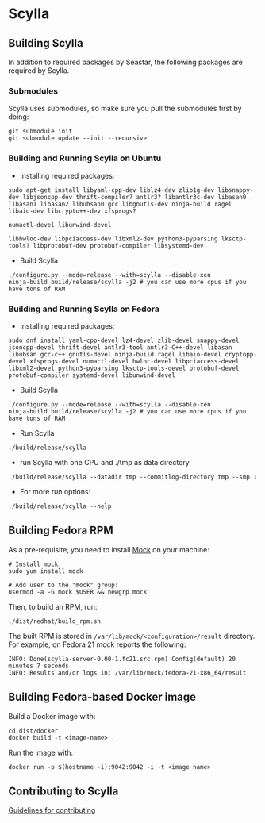 # Scylla

## Building Scylla

In addition to required packages by Seastar, the following packages are required by Scylla.

### Submodules
Scylla uses submodules, so make sure you pull the submodules first by doing:
```
git submodule init
git submodule update --init --recursive
```
### Building and Running Scylla on Ubuntu
* Installing required packages:

```
sudo apt-get install libyaml-cpp-dev liblz4-dev zlib1g-dev libsnappy-dev libjsoncpp-dev thrift-compiler? antlr3? libantlr3c-dev libasan0 libasan1 libasan2 libubsan0 gcc libgnutls-dev ninja-build ragel libaio-dev libcrypto++-dev xfsprogs? 

numactl-devel libunwind-devel

libhwloc-dev libpciaccess-dev libxml2-dev python3-pyparsing lksctp-tools? libprotobuf-dev protobuf-compiler libsystemd-dev
```

* Build Scylla
```
./configure.py --mode=release --with=scylla --disable-xen
ninja-build build/release/scylla -j2 # you can use more cpus if you have tons of RAM
```

### Building and Running Scylla on Fedora
* Installing required packages:

```
sudo dnf install yaml-cpp-devel lz4-devel zlib-devel snappy-devel jsoncpp-devel thrift-devel antlr3-tool antlr3-C++-devel libasan libubsan gcc-c++ gnutls-devel ninja-build ragel libaio-devel cryptopp-devel xfsprogs-devel numactl-devel hwloc-devel libpciaccess-devel libxml2-devel python3-pyparsing lksctp-tools-devel protobuf-devel protobuf-compiler systemd-devel libunwind-devel
```

* Build Scylla
```
./configure.py --mode=release --with=scylla --disable-xen
ninja-build build/release/scylla -j2 # you can use more cpus if you have tons of RAM

```

* Run Scylla
```
./build/release/scylla

```

* run Scylla with one CPU and ./tmp as data directory

```
./build/release/scylla --datadir tmp --commitlog-directory tmp --smp 1
```

* For more run options:
```
./build/release/scylla --help
```

## Building Fedora RPM

As a pre-requisite, you need to install [Mock](https://fedoraproject.org/wiki/Mock) on your machine:

```
# Install mock:
sudo yum install mock

# Add user to the "mock" group:
usermod -a -G mock $USER && newgrp mock
```

Then, to build an RPM, run:

```
./dist/redhat/build_rpm.sh
```

The built RPM is stored in ``/var/lib/mock/<configuration>/result`` directory.
For example, on Fedora 21 mock reports the following:

```
INFO: Done(scylla-server-0.00-1.fc21.src.rpm) Config(default) 20 minutes 7 seconds
INFO: Results and/or logs in: /var/lib/mock/fedora-21-x86_64/result
```

## Building Fedora-based Docker image

Build a Docker image with:

```
cd dist/docker
docker build -t <image-name> .
```

Run the image with:

```
docker run -p $(hostname -i):9042:9042 -i -t <image name>
```

## Contributing to Scylla

[Guidelines for contributing](CONTRIBUTING.md)
